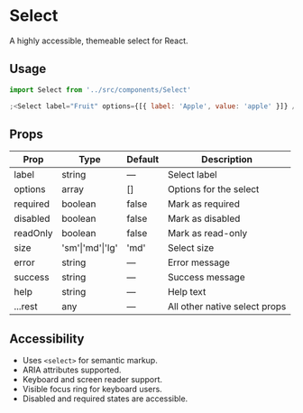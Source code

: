 # Select

A highly accessible, themeable select for React.

## Usage

```jsx
import Select from '../src/components/Select'

;<Select label="Fruit" options={[{ label: 'Apple', value: 'apple' }]} />
```

## Props

| Prop     | Type             | Default | Description                   |
| -------- | ---------------- | ------- | ----------------------------- |
| label    | string           | —       | Select label                  |
| options  | array            | []      | Options for the select        |
| required | boolean          | false   | Mark as required              |
| disabled | boolean          | false   | Mark as disabled              |
| readOnly | boolean          | false   | Mark as read-only             |
| size     | 'sm'\|'md'\|'lg' | 'md'    | Select size                   |
| error    | string           | —       | Error message                 |
| success  | string           | —       | Success message               |
| help     | string           | —       | Help text                     |
| ...rest  | any              | —       | All other native select props |

## Accessibility

- Uses `<select>` for semantic markup.
- ARIA attributes supported.
- Keyboard and screen reader support.
- Visible focus ring for keyboard users.
- Disabled and required states are accessible.
